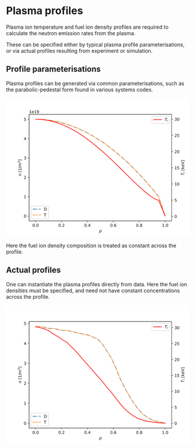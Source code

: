 # Plasma profiles

Plasma ion temperature and fuel ion density profiles are required to calculate the neutron emission rates from the plasma.

These can be specified either by typical plasma profile parameterisations, or via actual profiles resulting from experiment or simulation.

## Profile parameterisations

Plasma profiles can be generated via common parameterisations, such as the parabolic-pedestal form found in various systems codes.

![](ppp_profile.svg)

Here the fuel ion density composition is treated as constant across the profile.

## Actual profiles

One can instantiate the plasma profiles directly from data. Here the fuel ion densities must be specified, and need not have constant concentrations across the profile.

![](arbitrary_profiles.svg)
